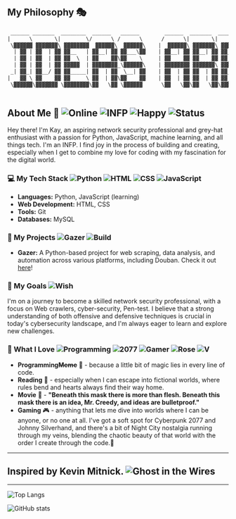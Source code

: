 ## My Philosophy 🎭

```txt
 ______ _______  ________  ______   ______        ______  _______  ________      _______  __    __ __       __       ________ ________ _______  _______   ______   ______  ________ 
|      \       \|        \/      \ /      \      /      \|       \|        \    |       \|  \  |  \  \     |  \     |        \        \       \|       \ /      \ /      \|        \
 \▓▓▓▓▓▓ ▓▓▓▓▓▓▓\ ▓▓▓▓▓▓▓▓  ▓▓▓▓▓▓\  ▓▓▓▓▓▓\    |  ▓▓▓▓▓▓\ ▓▓▓▓▓▓▓\ ▓▓▓▓▓▓▓▓    | ▓▓▓▓▓▓▓\ ▓▓  | ▓▓ ▓▓     | ▓▓     | ▓▓▓▓▓▓▓▓\▓▓▓▓▓▓▓▓ ▓▓▓▓▓▓▓\ ▓▓▓▓▓▓▓\  ▓▓▓▓▓▓\  ▓▓▓▓▓▓\ ▓▓▓▓▓▓▓▓
  | ▓▓ | ▓▓  | ▓▓ ▓▓__   | ▓▓__| ▓▓ ▓▓___\▓▓    | ▓▓__| ▓▓ ▓▓__| ▓▓ ▓▓__        | ▓▓__/ ▓▓ ▓▓  | ▓▓ ▓▓     | ▓▓     | ▓▓__      | ▓▓  | ▓▓__/ ▓▓ ▓▓__| ▓▓ ▓▓  | ▓▓ ▓▓  | ▓▓ ▓▓__    
  | ▓▓ | ▓▓  | ▓▓ ▓▓  \  | ▓▓    ▓▓\▓▓    \     | ▓▓    ▓▓ ▓▓    ▓▓ ▓▓  \       | ▓▓    ▓▓ ▓▓  | ▓▓ ▓▓     | ▓▓     | ▓▓  \     | ▓▓  | ▓▓    ▓▓ ▓▓    ▓▓ ▓▓  | ▓▓ ▓▓  | ▓▓ ▓▓  \   
  | ▓▓ | ▓▓  | ▓▓ ▓▓▓▓▓  | ▓▓▓▓▓▓▓▓_\▓▓▓▓▓▓\    | ▓▓▓▓▓▓▓▓ ▓▓▓▓▓▓▓\ ▓▓▓▓▓       | ▓▓▓▓▓▓▓\ ▓▓  | ▓▓ ▓▓     | ▓▓     | ▓▓▓▓▓     | ▓▓  | ▓▓▓▓▓▓▓| ▓▓▓▓▓▓▓\ ▓▓  | ▓▓ ▓▓  | ▓▓ ▓▓▓▓▓   
 _| ▓▓_| ▓▓__/ ▓▓ ▓▓_____| ▓▓  | ▓▓  \__| ▓▓    | ▓▓  | ▓▓ ▓▓  | ▓▓ ▓▓_____     | ▓▓__/ ▓▓ ▓▓__/ ▓▓ ▓▓_____| ▓▓_____| ▓▓_____   | ▓▓  | ▓▓     | ▓▓  | ▓▓ ▓▓__/ ▓▓ ▓▓__/ ▓▓ ▓▓      
|   ▓▓ \ ▓▓    ▓▓ ▓▓     \ ▓▓  | ▓▓\▓▓    ▓▓    | ▓▓  | ▓▓ ▓▓  | ▓▓ ▓▓     \    | ▓▓    ▓▓\▓▓    ▓▓ ▓▓     \ ▓▓     \ ▓▓     \  | ▓▓  | ▓▓     | ▓▓  | ▓▓\▓▓    ▓▓\▓▓    ▓▓ ▓▓      
 \▓▓▓▓▓▓\▓▓▓▓▓▓▓ \▓▓▓▓▓▓▓▓\▓▓   \▓▓ \▓▓▓▓▓▓      \▓▓   \▓▓\▓▓   \▓▓\▓▓▓▓▓▓▓▓     \▓▓▓▓▓▓▓  \▓▓▓▓▓▓ \▓▓▓▓▓▓▓▓\▓▓▓▓▓▓▓▓\▓▓▓▓▓▓▓▓   \▓▓   \▓▓      \▓▓   \▓▓ \▓▓▓▓▓▓  \▓▓▓▓▓▓ \▓▓      
                                                        
```

## About Me 👋 ![Online](https://img.shields.io/badge/Online-rgb(70,201,19)) ![INFP](https://img.shields.io/badge/INFP-Power-rgb(45,75,227)) ![Happy](https://img.shields.io/badge/Mood-Happy-pink) ![Status](https://img.shields.io/badge/Status-Coding-blueviolet) 

Hey there! I'm Kay, an aspiring network security professional and grey-hat enthusiast with a passion for Python, JavaScript, machine learning, and all things tech. I'm an INFP. I find joy in the process of building and creating, especially when I get to combine my love for coding with my fascination for the digital world.

### 💻 My Tech Stack ![Python](https://img.shields.io/badge/Python-rgb(54,110,170)) ![HTML](https://img.shields.io/badge/HTML-rgb(221,78,39)) ![CSS](https://img.shields.io/badge/CSS-rgb(38,76,222)) ![JavaScript](https://img.shields.io/badge/JavaScript-rgb(240,217,30))

*   **Languages:** Python, JavaScript (learning)
*   **Web Development:** HTML, CSS
*   **Tools:** Git
*   **Databases:** MySQL

### 🚀 My Projects ![Gazer](https://img.shields.io/badge/Gazer-v1.0-brightgreen) ![Build](https://img.shields.io/badge/Build-Passing-green)

*   **Gazer:** A Python-based project for web scraping, data analysis, and automation across various platforms, including Douban. Check it out [here](https://github.com/kay-a11y/Gazer)!

### 🌟 My Goals ![Wish](https://img.shields.io/badge/May%20the-Code%20be%20with%20you-black)

I'm on a journey to become a skilled network security professional, with a focus on Web crawlers, cyber-security, Pen-test. I believe that a strong understanding of both offensive and defensive techniques is crucial in today's cybersecurity landscape, and I'm always eager to learn and explore new challenges.

### 💖 What I Love ![Programming](https://img.shields.io/badge/Keep-Coding-blue) ![2077](https://img.shields.io/badge/Cyberpunk-2077-rgb(253,252,11)) ![Gamer](https://img.shields.io/badge/Girl-Gamer-ff69b4) ![Rose](https://img.shields.io/badge/Scarlet-Carson-rgb(159,36,35)) ![V](https://img.shields.io/badge/Digital-V-black)

* **Programming~~Meme~~** 🤖 - because a little bit of magic lies in every line of code.
* **Reading** 📖 - especially when I can escape into fictional worlds, where rules bend and hearts always find their way home.
* **Movie** 🎥 - **"Beneath this mask there is more than flesh. Beneath this mask there is an idea, Mr. Creedy, and ideas are bulletproof."**
* **Gaming** 🎮 - anything that lets me dive into worlds where I can be anyone, or no one at all. I've got a soft spot for Cyberpunk 2077 and Johnny Silverhand, and there's a bit of Night City nostalgia running through my veins, blending the chaotic beauty of that world with the order I create through the code.👾

---

## Inspired by Kevin Mitnick. ![Ghost in the Wires](https://img.shields.io/badge/Ghost-in%20the%20Wires-rgb(162,204,119))

---

![Top Langs](https://github-readme-stats.vercel.app/api/top-langs/?username=kay-a11y&layout=compact&theme=radical)

![GitHub stats](https://github-readme-stats.vercel.app/api?username=kay-a11y&show_icons=true&theme=radical) 